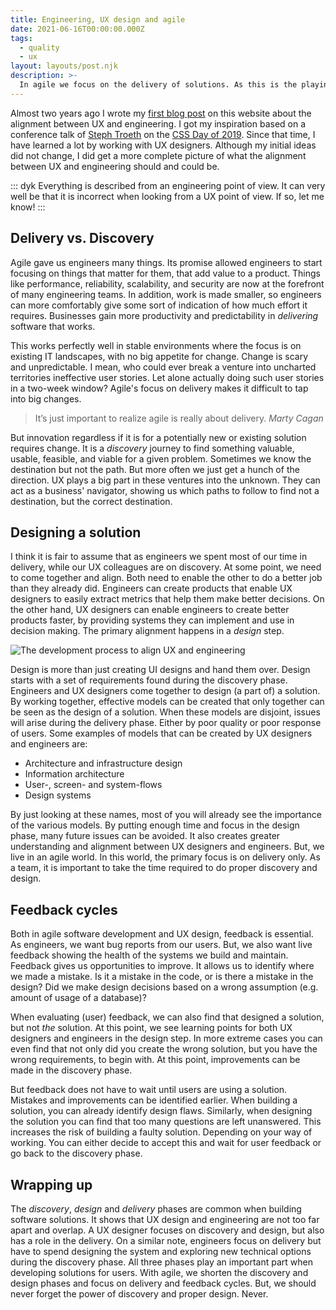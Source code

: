 ```yaml
---
title: Engineering, UX design and agile
date: 2021-06-16T00:00:00.000Z
tags:
  - quality
  - ux
layout: layouts/post.njk
description: >-
  In agile we focus on the delivery of solutions. As this is the playing field of engineers, UX designers get left behind. However, we should seek more alignment with them.
---
```


Almost two years ago I wrote my [first blog post](/writing/ux-design-process-for-engineers) on this website about the alignment between UX and engineering. I got my inspiration based on a conference talk of [Steph Troeth](https://twitter.com/sniffles) on the [CSS Day of 2019](https://cssday.nl/2019). Since that time, I have learned a lot by working with UX designers. Although my initial ideas did not change, I did get a more complete picture of what the alignment between UX and engineering should and could be.

::: dyk
Everything is described from an engineering point of view. It can very well be that it is incorrect when looking from a UX point of view. If so, let me know!
:::

## Delivery vs. Discovery

Agile gave us engineers many things. Its promise allowed engineers to start focusing on things that matter for them, that add value to a product. Things like performance, reliability, scalability, and security are now at the forefront of many engineering teams. In addition, work is made smaller, so engineers can more comfortably give some sort of indication of how much effort it requires. Businesses gain more productivity and predictability in _delivering_ software that works.

This works perfectly well in stable environments where the focus is on existing IT landscapes, with no big appetite for change. Change is scary and unpredictable. I mean, who could ever break a venture into uncharted territories ineffective user stories. Let alone actually doing such user stories in a two-week window? Agile's focus on delivery makes it difficult to tap into big changes.

> It’s just important to realize agile is really about delivery. <cite>Marty Cagan</cite>

But innovation regardless if it is for a potentially new or existing solution requires change. It is a _discovery_ journey to find something valuable, usable, feasible, and viable for a given problem. Sometimes we know the destination but not the path. But more often we just get a hunch of the direction. UX plays a big part in these ventures into the unknown. They can act as a business' navigator, showing us which paths to follow to find not a destination, but the correct destination.

## Designing a solution

I think it is fair to assume that as engineers we spent most of our time in delivery, while our UX colleagues are on discovery. At some point, we need to come together and align. Both need to enable the other to do a better job than they already did. Engineers can create products that enable UX designers to easily extract metrics that help them make better decisions. On the other hand, UX designers can enable engineers to create better products faster, by providing systems they can implement and use in decision making. The primary alignment happens in a _design_ step.

![The development process to align UX and engineering](/img/development-process.png)

Design is more than just creating UI designs and hand them over. Design starts with a set of requirements found during the discovery phase. Engineers and UX designers come together to design (a part of) a solution. By working together, effective models can be created that only together can be seen as the design of a solution. When these models are disjoint, issues will arise during the delivery phase. Either by poor quality or poor response of users. Some examples of models that can be created by UX designers and engineers are:

- Architecture and infrastructure design
- Information architecture
- User-, screen- and system-flows
- Design systems

By just looking at these names, most of you will already see the importance of the various models. By putting enough time and focus in the design phase, many future issues can be avoided. It also creates greater understanding and alignment between UX designers and engineers. But, we live in an agile world. In this world, the primary focus is on delivery only. As a team, it is important to take the time required to do proper discovery and design.

## Feedback cycles

Both in agile software development and UX design, feedback is essential. As engineers, we want bug reports from our users. But, we also want live feedback showing the health of the systems we build and maintain. Feedback gives us opportunities to improve. It allows us to identify where we made a mistake. Is it a mistake in the code, or is there a mistake in the design? Did we make design decisions based on a wrong assumption (e.g. amount of usage of a database)?

When evaluating (user) feedback, we can also find that designed a solution, but not _the_ solution. At this point, we see learning points for both UX designers and engineers in the design step. In more extreme cases you can even find that not only did you create the wrong solution, but you have the wrong requirements, to begin with. At this point, improvements can be made in the discovery phase.

But feedback does not have to wait until users are using a solution. Mistakes and improvements can be identified earlier. When building a solution, you can already identify design flaws. Similarly, when designing the solution you can find that too many questions are left unanswered. This increases the risk of building a faulty solution. Depending on your way of working. You can either decide to accept this and wait for user feedback or go back to the discovery phase.

## Wrapping up

The _discovery_, _design_ and _delivery_ phases are common when building software solutions. It shows that UX design and engineering are not too far apart and overlap. A UX designer focuses on discovery and design, but also has a role in the delivery. On a similar note, engineers focus on delivery but have to spend designing the system and exploring new technical options during the discovery phase. All three phases play an important part when developing solutions for users. With agile, we shorten the discovery and design phases and focus on delivery and feedback cycles. But, we should never forget the power of discovery and proper design. Never.
